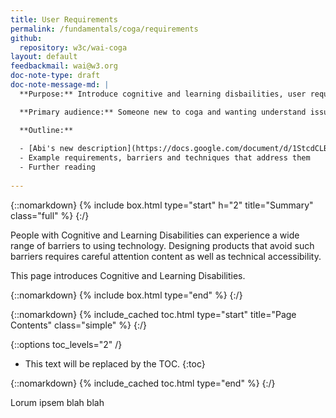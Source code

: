 ```yaml
---
title: User Requirements
permalink: /fundamentals/coga/requirements
github:
  repository: w3c/wai-coga
layout: default
feedbackmail: wai@w3.org
doc-note-type: draft
doc-note-message-md: |
  **Purpose:** Introduce cognitive and learning disbailities, user requirements and how technology can support them

  **Primary audience:** Someone new to coga and wanting understand issues with using technology.

  **Outline:**
  
  - [Abi's new description](https://docs.google.com/document/d/1StcdCLBUebaSWF7f4DfJtqliQisKyC_5OoNAxqxOc0I/edit#)
  - Example requirements, barriers and techniques that address them
  - Further reading
  
---
```


{::nomarkdown}
{% include box.html type="start" h="2" title="Summary" class="full" %}
{:/}

People with Cognitive and Learning Disabilities can experience a wide range of barriers to using technology.
Designing products that avoid such barriers requires careful attention content as well as technical accessibility.

This page introduces Cognitive and Learning Disabilities.

{::nomarkdown}
{% include box.html type="end" %}
{:/}

{::nomarkdown}
{% include_cached toc.html type="start" title="Page Contents" class="simple" %}
{:/}

{::options toc_levels="2" /}

- This text will be replaced by the TOC.
{:toc}

{::nomarkdown}
{% include_cached toc.html type="end" %}
{:/}

Lorum ipsem blah blah